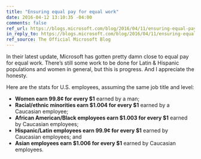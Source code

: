 ```yaml
---
title: "Ensuring equal pay for equal work"
date: 2016-04-12 13:10:35 -04:00
comments: false
ref_url: https://blogs.microsoft.com/blog/2016/04/11/ensuring-equal-pay-equal-work/#sm.001oh58x8usfddx11gd2e9bpq28if
in_reply_to: https://blogs.microsoft.com/blog/2016/04/11/ensuring-equal-pay-equal-work/#sm.001oh58x8usfddx11gd2e9bpq28if
ref_source: The Official Microsoft Blog
---
```


In their latest update, Microsoft has gotten pretty damn close to equal pay for equal work. There’s still some work to be done for Latin & Hispanic populations and women in general, but this is progress. And I appreciate the honesty.

Here are the stats for U.S. employees, assuming the same job title and level:

* **Women earn 99.8¢ for every $1** earned by a man;
* **Racial/ethnic minorities earn $1.004 for every $1** earned by a Caucasian employee;
* **African American/Black employees earn $1.003 for every $1** earned by Caucasian employees;
* **Hispanic/Latin employees earn 99.9¢ for every $1** earned by Caucasian employees; and
* **Asian employees earn $1.006 for every $1** earned by Caucasian employees.